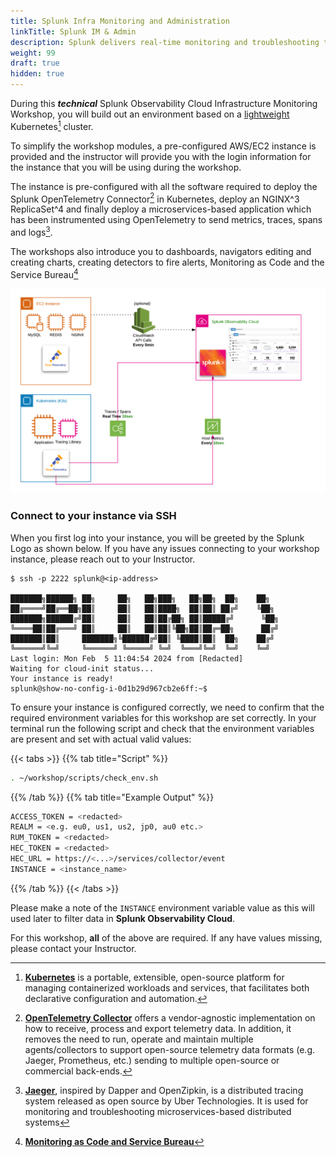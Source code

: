 ```yaml
---
title: Splunk Infra Monitoring and Administration
linkTitle: Splunk IM & Admin
description: Splunk delivers real-time monitoring and troubleshooting to help you maximize infrastructure performance with complete visibility.
weight: 99
draft: true
hidden: true
---
```


During this _**technical**_ Splunk Observability Cloud Infrastructure Monitoring Workshop, you will build out an environment based on a [lightweight](https://k3s.io/) Kubernetes[^1] cluster.

To simplify the workshop modules, a pre-configured AWS/EC2 instance is provided and the instructor will provide you with the login information for the instance that you will be using during the workshop.

The instance is pre-configured with all the software required to deploy the Splunk OpenTelemetry Connector[^2] in Kubernetes, deploy an NGINX^3 ReplicaSet^4 and finally deploy a microservices-based application which has been instrumented using OpenTelemetry to send metrics, traces, spans and logs[^5].

The workshops also introduce you to dashboards, navigators editing and creating charts, creating detectors to fire alerts, Monitoring as Code and the Service Bureau[^6]

![Splunk Architecture](images/architecture.png)

### Connect to your instance via SSH

When you first log into your instance, you will be greeted by the Splunk Logo as shown below. If you have any issues connecting to your workshop instance, please reach out to your Instructor.

``` text
$ ssh -p 2222 splunk@<ip-address>

███████╗██████╗ ██╗     ██╗   ██╗███╗   ██╗██╗  ██╗    ██╗  
██╔════╝██╔══██╗██║     ██║   ██║████╗  ██║██║ ██╔╝    ╚██╗ 
███████╗██████╔╝██║     ██║   ██║██╔██╗ ██║█████╔╝      ╚██╗
╚════██║██╔═══╝ ██║     ██║   ██║██║╚██╗██║██╔═██╗      ██╔╝
███████║██║     ███████╗╚██████╔╝██║ ╚████║██║  ██╗    ██╔╝ 
╚══════╝╚═╝     ╚══════╝ ╚═════╝ ╚═╝  ╚═══╝╚═╝  ╚═╝    ╚═╝  
Last login: Mon Feb  5 11:04:54 2024 from [Redacted]
Waiting for cloud-init status...
Your instance is ready!
splunk@show-no-config-i-0d1b29d967cb2e6ff:~$ 
```

To ensure your instance is configured correctly, we need to confirm that the required environment variables for this workshop are set correctly. In your terminal run the following script and check that the environment variables are present and set with actual valid values:

{{< tabs >}}
{{% tab title="Script" %}}

``` bash
. ~/workshop/scripts/check_env.sh
```

{{% /tab %}}
{{% tab title="Example Output" %}}

``` bash
ACCESS_TOKEN = <redacted>
REALM = <e.g. eu0, us1, us2, jp0, au0 etc.>
RUM_TOKEN = <redacted>
HEC_TOKEN = <redacted>
HEC_URL = https://<...>/services/collector/event
INSTANCE = <instance_name>
```

{{% /tab %}}
{{< /tabs >}}

Please make a note of the `INSTANCE` environment variable value as this will used later to filter data in **Splunk Observability Cloud**.

For this workshop, **all** of the above are required. If any have values missing, please contact your Instructor.

[^1]: [**Kubernetes**](https://kubernetes.io/docs/concepts/overview/what-is-kubernetes/) is a portable, extensible, open-source platform for managing containerized workloads and services, that facilitates both declarative configuration and automation.
[^2]: [**OpenTelemetry Collector**](https://opentelemetry.io/) offers a vendor-agnostic implementation on how to receive, process and export telemetry data. In addition, it removes the need to run, operate and maintain multiple agents/collectors to support open-source telemetry data formats (e.g. Jaeger, Prometheus, etc.) sending to multiple open-source or commercial back-ends.
[^3]: [**NGINX**](https://www.nginx.com/) is a web server that can also be used as a reverse proxy, load balancer, mail proxy and HTTP cache.
[^4]: [**Kubernetes ReplicaSet**](https://kubernetes.io/docs/concepts/workloads/controllers/replicaset/)
[^5]: [**Jaeger**](https://www.jaegertracing.io/), inspired by Dapper and OpenZipkin, is a distributed tracing system released as open source by Uber Technologies. It is used for monitoring and troubleshooting microservices-based distributed systems
[^6]: [**Monitoring as Code and Service Bureau**](https://www.splunk.com/en_us/blog/it/monitoring-observability-enterprise-service.html)
